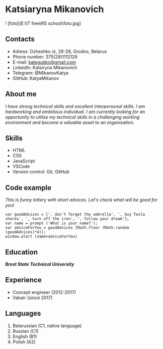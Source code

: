 # Katsiaryna Mikanovich
! [foto](E:\IT free\RS school\foto.jpg)

## Contacts
* Adress: Ozheshko st, 29-26, Grodno, Belarus
* Phone number: 375(29)1112129
* E-mail: kategubko@gmail.com
* Linkedln: Katsiryna Mikanovich
* Telegram: @MikanovKatya
* GitHub: KatyaMikanov

## About me
*I have strong technical skills and excellent interpersonal skills. I am hardworking and ambitious individual. I am currently looking for an opportunity to utilise my technical skills in a challenging working environment and become a valuable asset to an organisation.*

## Skills
+ HTML
+ CSS
+ JavaScript
+ VSCode
+ Version control: Git, GitHub

## Code example
*This is funny lottery with short advices. Let's check what will be good for you!*

```
var goodAdvices = [', don't forget the umbrella', ', buy Tesla shares', ', turn off the iron', ', follow your dream'];
var name = prompt ('What is your name?');
var adviceForYou = goodAdvices [Math.floor (Math.random (goodAdvices)*4)];
window.alert (name+adviceForYou)
```

## Education
***Brest State Technical University***

## Experience
* Concept engineer (2012-2017)
* Valuer (since 2017)

## Languages
1. Belarussian (C1, native language)
2. Russian (C1)
3. English (B1)
4. Polish (A2)